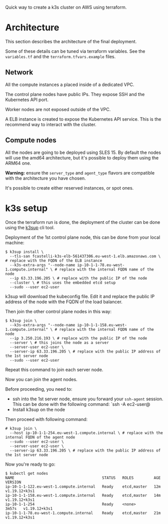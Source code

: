 Quick way to create a k3s cluster on AWS using terraform.

# Architecture

This section describes the architecture of the final deployment.

Some of these details can be tuned via terraform variables. See the `variables.tf`
and the `terraform.tfvars.example` files.

## Network

All the compute instances a placed inside of a dedicated VPC.

The control plane nodes have public IPs. They expose SSH and the Kubernetes API port.

Worker nodes are not exposed outside of the VPC.

A ELB instance is created to expose the Kubernetes API service. This is the recommend way to interact with the cluster.

## Compute nodes

All the nodes are going to be deployed using SLES 15. By default the nodes will
use the amd64 architecture, but it's possible to deploy them using the ARM64 one.

**Warning:** ensure the `server_type` and `agent_type` flavors are compatible
with the architecture you have chosen.

It's possible to create either reserved instances, or spot ones.

# k3s setup

Once the terraform run is done, the deployment of the cluster can be done using
the [k3sup](https://github.com/alexellis/k3sup) cli tool.

Deployment of the 1st control plane node, this can be done from your local machine:

```console
$ k3sup install \
  --tls-san fcastelli-k3s-elb-561437306.eu-west-1.elb.amazonaws.com \ # replace with the FQDN of the ELB instance
  --k3s-extra-args "--node-name ip-10-1-1-78.eu-west-1.compute.internal" \ # replace with the internal FQDN name of the node
  --ip 63.33.196.205 \ # replace with the public IP of the node
  --cluster \ # this uses the embedded etcd setup
  --sudo --user ec2-user
```

k3sup will download the kubeconfig file. Edit it and replace the public IP address
of the node with the FQDN of the load balancer.

Then join the other control plane nodes in this way:

```console
$ k3sup join \
  --k3s-extra-args "--node-name ip-10-1-1-158.eu-west-1.compute.internal" \ # replace with the internal FQDN name of the node
  --ip 3.250.216.193 \ # replace with the public IP of the node
  --server \ # this joins the node as a server
  --server-user ec2-user \
  --server-ip 63.33.196.205 \ # replace with the public IP address of the 1st server node
  --sudo --user ec2-user
```

Repeat this command to join each server node.

Now you can join the agent nodes.

Before proceeding, you need to:
  * ssh into the 1st server node, ensure you forward your `ssh-agent` session.
    This can be done with the following command: `ssh -A ec2-user@<ip of the server node>
  * Install k3sup on the node

Then proceed with following command:
```console
# k3sup join \
  --host ip-10-1-1-254.eu-west-1.compute.internal \ # replace with the internal FQDN of the agent node
  --sudo --user ec2-user \
  --server-user ec2-user \
  --server-ip 63.33.196.205 \ # replace with the public IP address of the 1st server node
```

Now you're ready to go:

```console
$ kubectl get nodes
NAME                                       STATUS   ROLES         AGE     VERSION
ip-10-1-1-122.eu-west-1.compute.internal   Ready    etcd,master   12m     v1.19.12+k3s1
ip-10-1-1-158.eu-west-1.compute.internal   Ready    etcd,master   14m     v1.19.12+k3s1
ip-10-1-1-254                              Ready    <none>        3m57s   v1.19.12+k3s1
ip-10-1-1-78.eu-west-1.compute.internal    Ready    etcd,master   21m     v1.19.12+k3s1
```
